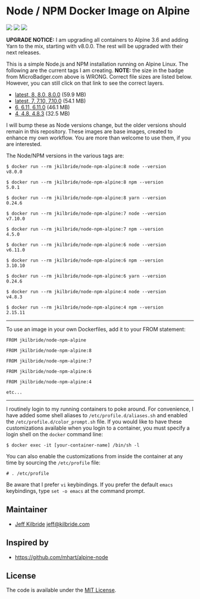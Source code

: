 # Node / NPM Docker Image on Alpine

[![](https://images.microbadger.com/badges/image/jkilbride/node-npm-alpine.svg)](http://microbadger.com/images/jkilbride/node-npm-alpine "Get your own image badge on microbadger.com") [![](https://images.microbadger.com/badges/version/jkilbride/node-npm-alpine.svg)](http://microbadger.com/images/jkilbride/node-npm-alpine "Get your own version badge on microbadger.com") [![](https://images.microbadger.com/badges/license/jkilbride/node-npm-alpine.svg)](http://microbadger.com/images/jkilbride/node-npm-alpine "Get your own license badge on microbadger.com")

**UPGRADE NOTICE:** I am upgrading all containers to Alpine 3.6 and adding Yarn to the mix, starting with v8.0.0. The rest will be upgraded with their next releases.

This is a simple Node.js and NPM installation running on Alpine Linux. The following are the current tags I am creating. **NOTE:** the size in the badge from MicroBadger.com above is WRONG. Correct file sizes are listed below. However, you can still click on that link to see the correct layers.

- [latest, 8, 8.0, 8.0.0](https://github.com/jeff-kilbride/node-npm-alpine/blob/8/Dockerfile) (59.9 MB)
- [latest, 7, 7.10, 7.10.0](https://github.com/jeff-kilbride/node-npm-alpine/blob/7/Dockerfile) (54.1 MB)
- [6, 6.11, 6.11.0](https://github.com/jeff-kilbride/node-npm-alpine/blob/6/Dockerfile) (46.1 MB)
- [4, 4.8, 4.8.3](https://github.com/jeff-kilbride/node-npm-alpine/blob/4/Dockerfile) (32.5 MB)

I will bump these as Node versions change, but the older versions should remain in this repository. These images are base images, created to enhance my own workflow. You are more than welcome to use them, if you are interested.

The Node/NPM versions in the various tags are:

```
$ docker run --rm jkilbride/node-npm-alpine:8 node --version
v8.0.0

$ docker run --rm jkilbride/node-npm-alpine:8 npm --version
5.0.1

$ docker run --rm jkilbride/node-npm-alpine:8 yarn --version
0.24.6

$ docker run --rm jkilbride/node-npm-alpine:7 node --version
v7.10.0

$ docker run --rm jkilbride/node-npm-alpine:7 npm --version
4.5.0

$ docker run --rm jkilbride/node-npm-alpine:6 node --version
v6.11.0

$ docker run --rm jkilbride/node-npm-alpine:6 npm --version
3.10.10

$ docker run --rm jkilbride/node-npm-alpine:6 yarn --version
0.24.6

$ docker run --rm jkilbride/node-npm-alpine:4 node --version
v4.8.3

$ docker run --rm jkilbride/node-npm-alpine:4 npm --version
2.15.11
```
---

To use an image in your own Dockerfiles, add it to your FROM statement:

```
FROM jkilbride/node-npm-alpine

FROM jkilbride/node-npm-alpine:8

FROM jkilbride/node-npm-alpine:7

FROM jkilbride/node-npm-alpine:6

FROM jkilbride/node-npm-alpine:4

etc...
```

---

I routinely login to my running containers to poke around. For convenience, I have added some shell aliases to `/etc/profile.d/aliases.sh` and enabled the `/etc/profile.d/color_prompt.sh` file. If you would like to have these customizations available when you login to a container, you must specify a login shell on the `docker` command line:

```
$ docker exec -it [your-container-name] /bin/sh -l
```

You can also enable the customizations from inside the container at any time by sourcing the `/etc/profile` file:

```
# . /etc/profile
```

Be aware that I prefer `vi` keybindings. If you prefer the default `emacs` keybindings, type `set -o emacs` at the command prompt.

## Maintainer

- [Jeff Kilbride](https://github.com/jeff-kilbride) jeff@kilbride.com

## Inspired by

- <https://github.com/mhart/alpine-node>

## License

The code is available under the [MIT License](/LICENSE).
